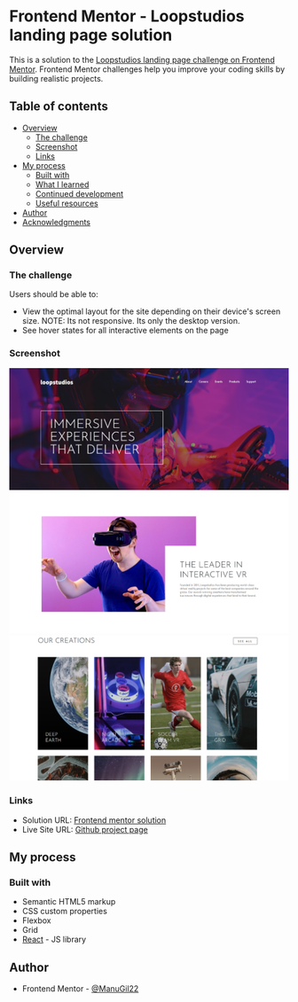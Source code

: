 # Frontend Mentor - Loopstudios landing page solution

This is a solution to the [Loopstudios landing page challenge on Frontend Mentor](https://www.frontendmentor.io/challenges/loopstudios-landing-page-N88J5Onjw). Frontend Mentor challenges help you improve your coding skills by building realistic projects. 

## Table of contents

- [Overview](#overview)
  - [The challenge](#the-challenge)
  - [Screenshot](#screenshot)
  - [Links](#links)
- [My process](#my-process)
  - [Built with](#built-with)
  - [What I learned](#what-i-learned)
  - [Continued development](#continued-development)
  - [Useful resources](#useful-resources)
- [Author](#author)
- [Acknowledgments](#acknowledgments)


## Overview

### The challenge

Users should be able to:

- View the optimal layout for the site depending on their device's screen size. NOTE: Its not responsive. Its only the desktop version.
- See hover states for all interactive elements on the page

### Screenshot

![](./screenshot.png)
![](./screenshot2.png)
![](./screenshot3.png)

### Links

- Solution URL: [Frontend mentor solution](https://www.frontendmentor.io/solutions/loopstudios-landing-page-BDKIaZAONy)
- Live Site URL: [Github project page](https://manugil22.github.io/loopstudios-landing-page/)

## My process

### Built with

- Semantic HTML5 markup
- CSS custom properties
- Flexbox
- Grid
- [React](https://reactjs.org/) - JS library


## Author

- Frontend Mentor - [@ManuGil22](https://www.frontendmentor.io/profile/ManuGil22)


